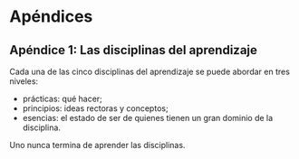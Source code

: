 

# Apéndices

## Apéndice 1: Las disciplinas del aprendizaje

Cada una de las cinco disciplinas del aprendizaje se
puede abordar en tres niveles:
- prácticas: qué hacer;
- principios: ideas rectoras y conceptos;
- esencias: el estado de ser de quienes tienen un gran dominio de la disciplina.

Uno nunca termina de aprender las disciplinas.



